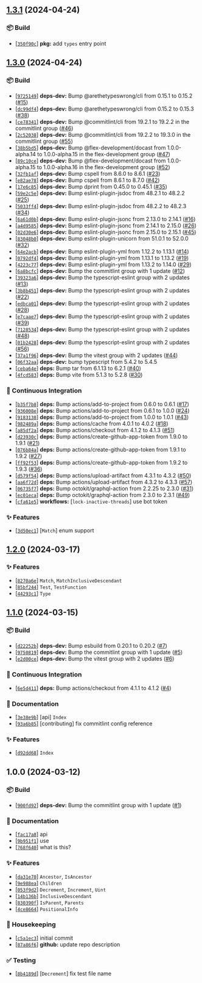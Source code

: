 ## [1.3.1](https://github.com/flex-development/unist-util-types/compare/1.3.0...1.3.1) (2024-04-24)

### :package: Build

- [[`350f90c`](https://github.com/flex-development/unist-util-types/commit/350f90c5af88c3fb83887b8081cd194ecd463168)] **pkg:** add `types` entry point

## [1.3.0](https://github.com/flex-development/unist-util-types/compare/1.2.0...1.3.0) (2024-04-24)

### :package: Build

- [[`9725149`](https://github.com/flex-development/unist-util-types/commit/97251495b180c5768c450eea1b445264c142a7e2)] **deps-dev:** Bump @arethetypeswrong/cli from 0.15.1 to 0.15.2 ([#15](https://github.com/flex-development/unist-util-types/issues/15))
- [[`dc99df4`](https://github.com/flex-development/unist-util-types/commit/dc99df4bcdd76c761567559423ca49057654610d)] **deps-dev:** Bump @arethetypeswrong/cli from 0.15.2 to 0.15.3 ([#38](https://github.com/flex-development/unist-util-types/issues/38))
- [[`ce78341`](https://github.com/flex-development/unist-util-types/commit/ce7834130b57be9b7c1d4182184a3f9f0e19b5d7)] **deps-dev:** Bump @commitlint/cli from 19.2.1 to 19.2.2 in the commitlint group ([#46](https://github.com/flex-development/unist-util-types/issues/46))
- [[`2c52038`](https://github.com/flex-development/unist-util-types/commit/2c52038eae894db275be44e7aad6989b26fd967e)] **deps-dev:** Bump @commitlint/cli from 19.2.2 to 19.3.0 in the commitlint group ([#55](https://github.com/flex-development/unist-util-types/issues/55))
- [[`38b5bd5`](https://github.com/flex-development/unist-util-types/commit/38b5bd5ab0bcabe023d031932430e98d74198056)] **deps-dev:** Bump @flex-development/docast from 1.0.0-alpha.14 to 1.0.0-alpha.15 in the flex-development group ([#47](https://github.com/flex-development/unist-util-types/issues/47))
- [[`89c10ce`](https://github.com/flex-development/unist-util-types/commit/89c10cee0f1f0fe27bb084e016c0a01350c2f8b9)] **deps-dev:** Bump @flex-development/docast from 1.0.0-alpha.15 to 1.0.0-alpha.16 in the flex-development group ([#52](https://github.com/flex-development/unist-util-types/issues/52))
- [[`32fb1af`](https://github.com/flex-development/unist-util-types/commit/32fb1afeb003a7f030e85eec4c4326b497a50d6a)] **deps-dev:** Bump cspell from 8.6.0 to 8.6.1 ([#23](https://github.com/flex-development/unist-util-types/issues/23))
- [[`e82ae78`](https://github.com/flex-development/unist-util-types/commit/e82ae782ee9f0fbad5a5bed403e4640b1af7466b)] **deps-dev:** Bump cspell from 8.6.1 to 8.7.0 ([#42](https://github.com/flex-development/unist-util-types/issues/42))
- [[`17e6c85`](https://github.com/flex-development/unist-util-types/commit/17e6c85446e5ea6dd26fde4f9c691d5cb3e9c94c)] **deps-dev:** Bump dprint from 0.45.0 to 0.45.1 ([#35](https://github.com/flex-development/unist-util-types/issues/35))
- [[`59e2c5e`](https://github.com/flex-development/unist-util-types/commit/59e2c5ee2488fcf833ae74102361d9e6d080cb6a)] **deps-dev:** Bump eslint-plugin-jsdoc from 48.2.1 to 48.2.2 ([#25](https://github.com/flex-development/unist-util-types/issues/25))
- [[`5033ff4`](https://github.com/flex-development/unist-util-types/commit/5033ff49ab636123ac8440d2c76a192fff1e58d8)] **deps-dev:** Bump eslint-plugin-jsdoc from 48.2.2 to 48.2.3 ([#34](https://github.com/flex-development/unist-util-types/issues/34))
- [[`6a61d0b`](https://github.com/flex-development/unist-util-types/commit/6a61d0bc1a96d29c1e555029bcc911ef2c636080)] **deps-dev:** Bump eslint-plugin-jsonc from 2.13.0 to 2.14.1 ([#16](https://github.com/flex-development/unist-util-types/issues/16))
- [[`a4d9585`](https://github.com/flex-development/unist-util-types/commit/a4d9585ab1a8242c01219efd8006c0f268c7e495)] **deps-dev:** Bump eslint-plugin-jsonc from 2.14.1 to 2.15.0 ([#26](https://github.com/flex-development/unist-util-types/issues/26))
- [[`02d30e6`](https://github.com/flex-development/unist-util-types/commit/02d30e634d4d870c29de72b1ae7790b5a55e7526)] **deps-dev:** Bump eslint-plugin-jsonc from 2.15.0 to 2.15.1 ([#45](https://github.com/flex-development/unist-util-types/issues/45))
- [[`83048b0`](https://github.com/flex-development/unist-util-types/commit/83048b011195970185abc4ea5065863c4b87534b)] **deps-dev:** Bump eslint-plugin-unicorn from 51.0.1 to 52.0.0 ([#32](https://github.com/flex-development/unist-util-types/issues/32))
- [[`64e2acb`](https://github.com/flex-development/unist-util-types/commit/64e2acb6731bc315341dbb43da9f9133f95436b4)] **deps-dev:** Bump eslint-plugin-yml from 1.12.2 to 1.13.1 ([#14](https://github.com/flex-development/unist-util-types/issues/14))
- [[`0792df4`](https://github.com/flex-development/unist-util-types/commit/0792df4d7dae4447f2bb738c3cd0c9bbb747dadd)] **deps-dev:** Bump eslint-plugin-yml from 1.13.1 to 1.13.2 ([#19](https://github.com/flex-development/unist-util-types/issues/19))
- [[`4223c77`](https://github.com/flex-development/unist-util-types/commit/4223c773d6513c911e6c391a555ba183c6417f40)] **deps-dev:** Bump eslint-plugin-yml from 1.13.2 to 1.14.0 ([#29](https://github.com/flex-development/unist-util-types/issues/29))
- [[`6a8bcfc`](https://github.com/flex-development/unist-util-types/commit/6a8bcfcfa5e2268f0786406a31d54f6ee6d0051c)] **deps-dev:** Bump the commitlint group with 1 update ([#12](https://github.com/flex-development/unist-util-types/issues/12))
- [[`39323a6`](https://github.com/flex-development/unist-util-types/commit/39323a653d4d645781269d646e41269e13548dcb)] **deps-dev:** Bump the typescript-eslint group with 2 updates ([#13](https://github.com/flex-development/unist-util-types/issues/13))
- [[`3b8b451`](https://github.com/flex-development/unist-util-types/commit/3b8b451fd361b5d9d0c1782a0009135237aa9977)] **deps-dev:** Bump the typescript-eslint group with 2 updates ([#22](https://github.com/flex-development/unist-util-types/issues/22))
- [[`edbca01`](https://github.com/flex-development/unist-util-types/commit/edbca016a55b13b9e222cdca5ef453dabadc3bd4)] **deps-dev:** Bump the typescript-eslint group with 2 updates ([#28](https://github.com/flex-development/unist-util-types/issues/28))
- [[`e7caae7`](https://github.com/flex-development/unist-util-types/commit/e7caae778176b5fe477f0ba777049ab2e53fad52)] **deps-dev:** Bump the typescript-eslint group with 2 updates ([#39](https://github.com/flex-development/unist-util-types/issues/39))
- [[`7128534`](https://github.com/flex-development/unist-util-types/commit/7128534b70794db4d0db550a05818c233926f5e0)] **deps-dev:** Bump the typescript-eslint group with 2 updates ([#48](https://github.com/flex-development/unist-util-types/issues/48))
- [[`01b2428`](https://github.com/flex-development/unist-util-types/commit/01b2428f2120bca2801ffcf302d6b61fedf43f87)] **deps-dev:** Bump the typescript-eslint group with 2 updates ([#56](https://github.com/flex-development/unist-util-types/issues/56))
- [[`37a1f96`](https://github.com/flex-development/unist-util-types/commit/37a1f96b86be2e556d1f42fab04ee2729df33ee4)] **deps-dev:** Bump the vitest group with 2 updates ([#44](https://github.com/flex-development/unist-util-types/issues/44))
- [[`06f32aa`](https://github.com/flex-development/unist-util-types/commit/06f32aa0002822608c92add2c6fe05a7480c0d9e)] **deps-dev:** bump typescript from 5.4.2 to 5.4.5
- [[`ceba64e`](https://github.com/flex-development/unist-util-types/commit/ceba64e65187be2fae756b2ca1c0b0ebc59090f1)] **deps:** Bump tar from 6.1.13 to 6.2.1 ([#40](https://github.com/flex-development/unist-util-types/issues/40))
- [[`4fcd583`](https://github.com/flex-development/unist-util-types/commit/4fcd58365432c43408d4ffbb5c777ea8c0a1c018)] **deps:** Bump vite from 5.1.3 to 5.2.8 ([#30](https://github.com/flex-development/unist-util-types/issues/30))

### :robot: Continuous Integration

- [[`b35f7b8`](https://github.com/flex-development/unist-util-types/commit/b35f7b8397d2c6e7bce89b5df371f3ebf41a3dc1)] **deps:** Bump actions/add-to-project from 0.6.0 to 0.6.1 ([#17](https://github.com/flex-development/unist-util-types/issues/17))
- [[`936008e`](https://github.com/flex-development/unist-util-types/commit/936008e299f8cf9d73724edd2f51224a9e60ee9f)] **deps:** Bump actions/add-to-project from 0.6.1 to 1.0.0 ([#24](https://github.com/flex-development/unist-util-types/issues/24))
- [[`9183138`](https://github.com/flex-development/unist-util-types/commit/9183138dc5783a71dd2b452ba9eaf6ed16dbefa7)] **deps:** Bump actions/add-to-project from 1.0.0 to 1.0.1 ([#43](https://github.com/flex-development/unist-util-types/issues/43))
- [[`982489a`](https://github.com/flex-development/unist-util-types/commit/982489a4877b5504621a58583297192506d240f8)] **deps:** Bump actions/cache from 4.0.1 to 4.0.2 ([#18](https://github.com/flex-development/unist-util-types/issues/18))
- [[`a85df2a`](https://github.com/flex-development/unist-util-types/commit/a85df2a1affc3b1d5f7c88fd137eec0047d98db6)] **deps:** Bump actions/checkout from 4.1.2 to 4.1.3 ([#51](https://github.com/flex-development/unist-util-types/issues/51))
- [[`d23930c`](https://github.com/flex-development/unist-util-types/commit/d23930c3a6a3b9275b9974ddc96a6684a3649c9f)] **deps:** Bump actions/create-github-app-token from 1.9.0 to 1.9.1 ([#21](https://github.com/flex-development/unist-util-types/issues/21))
- [[`076b84a`](https://github.com/flex-development/unist-util-types/commit/076b84aefce77ac15ffc511b4045f2a9c0899283)] **deps:** Bump actions/create-github-app-token from 1.9.1 to 1.9.2 ([#27](https://github.com/flex-development/unist-util-types/issues/27))
- [[`ff92f53`](https://github.com/flex-development/unist-util-types/commit/ff92f5379ef0ac51a309a738effa4c34e676c119)] **deps:** Bump actions/create-github-app-token from 1.9.2 to 1.9.3 ([#36](https://github.com/flex-development/unist-util-types/issues/36))
- [[`d579f54`](https://github.com/flex-development/unist-util-types/commit/d579f54f4771619dd20c5174776ecc68147e0370)] **deps:** Bump actions/upload-artifact from 4.3.1 to 4.3.2 ([#50](https://github.com/flex-development/unist-util-types/issues/50))
- [[`aa6f72d`](https://github.com/flex-development/unist-util-types/commit/aa6f72df02a38fa106993bcad6a3e00f0e55b856)] **deps:** Bump actions/upload-artifact from 4.3.2 to 4.3.3 ([#57](https://github.com/flex-development/unist-util-types/issues/57))
- [[`06735f7`](https://github.com/flex-development/unist-util-types/commit/06735f7285a1a22e6cd2e22ef618c56e51267ed7)] **deps:** Bump octokit/graphql-action from 2.2.25 to 2.3.0 ([#31](https://github.com/flex-development/unist-util-types/issues/31))
- [[`ec01eca`](https://github.com/flex-development/unist-util-types/commit/ec01ecaa559949c33fcda7eaf8d56a59ca2c0e8c)] **deps:** Bump octokit/graphql-action from 2.3.0 to 2.3.1 ([#49](https://github.com/flex-development/unist-util-types/issues/49))
- [[`cfa61e5`](https://github.com/flex-development/unist-util-types/commit/cfa61e560a906f488523c95b15ac721d5ee812b5)] **workflows:** [`lock-inactive-threads`] use bot token

### :sparkles: Features

- [[`3d50ec1`](https://github.com/flex-development/unist-util-types/commit/3d50ec1ad09918d6b68fa0ef84141a58fa59c3c7)] [`Match`] enum support

## [1.2.0](https://github.com/flex-development/unist-util-types/compare/1.1.0...1.2.0) (2024-03-17)

### :sparkles: Features

- [[`8270a6e`](https://github.com/flex-development/unist-util-types/commit/8270a6e1c8a085c4b0a102fd6cf9d9d8418e2076)] `Match`, `MatchInclusiveDescendant`
- [[`85bf244`](https://github.com/flex-development/unist-util-types/commit/85bf2440f16927186c8e74517288c6d26e8651a7)] `Test`, `TestFunction`
- [[`44293c1`](https://github.com/flex-development/unist-util-types/commit/44293c1ce3ab5e531582068f940dd3ade73beb19)] `Type`

## [1.1.0](https://github.com/flex-development/unist-util-types/compare/1.0.0...1.1.0) (2024-03-15)

### :package: Build

- [[`d22252b`](https://github.com/flex-development/unist-util-types/commit/d22252bc1f378818a236129d7a63a77c10246dc0)] **deps-dev:** Bump esbuild from 0.20.1 to 0.20.2 ([#7](https://github.com/flex-development/unist-util-types/issues/7))
- [[`9750819`](https://github.com/flex-development/unist-util-types/commit/9750819f160f1a3c756988960be72c78be257f9c)] **deps-dev:** Bump the commitlint group with 1 update ([#5](https://github.com/flex-development/unist-util-types/issues/5))
- [[`e2d00ce`](https://github.com/flex-development/unist-util-types/commit/e2d00ce56ececaebf780f9966aed07d3766901b9)] **deps-dev:** Bump the vitest group with 2 updates ([#6](https://github.com/flex-development/unist-util-types/issues/6))

### :robot: Continuous Integration

- [[`6e5d411`](https://github.com/flex-development/unist-util-types/commit/6e5d4116096ec883d6bbac026c67fbac9f2a95f0)] **deps:** Bump actions/checkout from 4.1.1 to 4.1.2 ([#4](https://github.com/flex-development/unist-util-types/issues/4))

### :pencil: Documentation

- [[`3e38e9b`](https://github.com/flex-development/unist-util-types/commit/3e38e9b23b404a0919b4d0373c201ec3687471b4)] [api] `Index`
- [[`93a6b85`](https://github.com/flex-development/unist-util-types/commit/93a6b85dd154e2befc5c479b87491b68d489056a)] [contributing] fix commitlint config reference

### :sparkles: Features

- [[`d92dd68`](https://github.com/flex-development/unist-util-types/commit/d92dd68912f5b447d5da959e3c61470808357a46)] `Index`

## 1.0.0 (2024-03-12)

### :package: Build

- [[`900fd92`](https://github.com/flex-development/unist-util-types/commit/900fd92ebe16f1598d97246a5f55632caf652ebd)] **deps-dev:** Bump the commitlint group with 1 update ([#1](https://github.com/flex-development/unist-util-types/issues/1))

### :pencil: Documentation

- [[`fac17a8`](https://github.com/flex-development/unist-util-types/commit/fac17a80af641ed08981c524d7cf000219c8d158)] api
- [[`9b951f1`](https://github.com/flex-development/unist-util-types/commit/9b951f1e2937b24f55d73f4ebe8f67b1084914f2)] use
- [[`768f640`](https://github.com/flex-development/unist-util-types/commit/768f6404bcac184b70c91a153cc719c8fc0e0175)] what is this?

### :sparkles: Features

- [[`da31e70`](https://github.com/flex-development/unist-util-types/commit/da31e701147b6ea630787872f7607b6063f90f3f)] `Ancestor`, `IsAncestor`
- [[`9e988ea`](https://github.com/flex-development/unist-util-types/commit/9e988eaac5365286b3bd7dbbe5ca6293828299bd)] `Children`
- [[`053f9d2`](https://github.com/flex-development/unist-util-types/commit/053f9d29ff7d9becb8f236006fb7c2962cc4b809)] `Decrement`, `Increment`, `Uint`
- [[`14b136b`](https://github.com/flex-development/unist-util-types/commit/14b136bea55afe5cfcd31c96d510c60ac07a669c)] `InclusiveDescendant`
- [[`830390f`](https://github.com/flex-development/unist-util-types/commit/830390f0b94b900415950ba1007a2cabd45d173b)] `IsParent`, `Parents`
- [[`4ce8664`](https://github.com/flex-development/unist-util-types/commit/4ce866432cd9e66cfb952b1a92eb1e83a417130d)] `PositionalInfo`

### :house_with_garden: Housekeeping

- [[`c5a1ec3`](https://github.com/flex-development/unist-util-types/commit/c5a1ec342b85fd64c57a2d52c165e4707fef3700)] initial commit
- [[`87a86f6`](https://github.com/flex-development/unist-util-types/commit/87a86f69c327b6b8328a97b35d00d853f635bbf1)] **github:** update repo description

### :white_check_mark: Testing

- [[`8b4189d`](https://github.com/flex-development/unist-util-types/commit/8b4189d42a45502218e1d17361ed4b4fcd417068)] [`Decrement`] fix test file name






